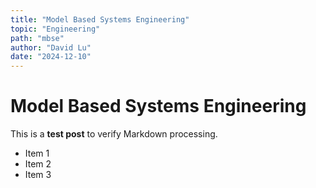 ```yaml
---
title: "Model Based Systems Engineering"
topic: "Engineering"
path: "mbse"
author: "David Lu"
date: "2024-12-10"
---
```


# Model Based Systems Engineering

This is a **test post** to verify Markdown processing.

- Item 1
- Item 2
- Item 3

